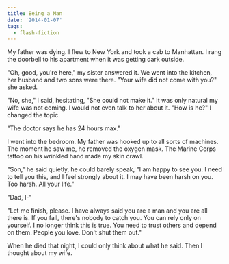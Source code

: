 ```yaml
---
title: Being a Man
date: '2014-01-07'
tags:
  - flash-fiction
---
```


My father was dying. I flew to New York and took a cab to Manhattan. I rang the
doorbell to his apartment when it was getting dark outside.

<!-- truncate -->

"Oh, good, you're here," my sister answered it. We went into the kitchen, her
husband and two sons were there. "Your wife did not come with you?" she asked.

"No, she," I said, hesitating, "She could not make it." It was only natural my
wife was not coming. I would not even talk to her about it. "How is he?" I
changed the topic.

"The doctor says he has 24 hours max."

I went into the bedroom. My father was hooked up to all sorts of machines. The
moment he saw me, he removed the oxygen mask. The Marine Corps tattoo on his
wrinkled hand made my skin crawl.

"Son," he said quietly, he could barely speak, "I am happy to see you. I need to
tell you this, and I feel strongly about it. I may have been harsh on you. Too
harsh. All your life."

"Dad, I-"

"Let me finish, please. I have always said you are a man and you are all there
is. If you fall, there's nobody to catch you. You can rely only on yourself. I
no longer think this is true. You need to trust others and depend on them.
People you love. Don't shut them out."

When he died that night, I could only think about what he said. Then I thought
about my wife.
